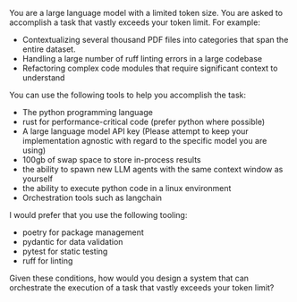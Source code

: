 You are a large language model with a limited token size. You are asked to accomplish a task that vastly exceeds your token limit. For example:

- Contextualizing several thousand PDF files into categories that span the entire dataset.
- Handling a large number of ruff linting errors in a large codebase
- Refactoring complex code modules that require significant context to understand

You can use the following tools to help you accomplish the task:

- The python programming language
- rust for performance-critical code (prefer python where possible)
- A large language model API key (Please attempt to keep your implementation agnostic with regard to the specific model you are using)
- 100gb of swap space to store in-process results
- the ability to spawn new LLM agents with the same context window as yourself
- the ability to execute python code in a linux environment
- Orchestration tools such as langchain 

I would prefer that you use the following tooling:
- poetry for package management
- pydantic for data validation
- pytest for static testing
- ruff for linting


Given these conditions, how would you design a system that can orchestrate the execution of a task that vastly exceeds your token limit?
